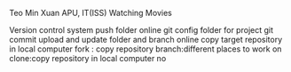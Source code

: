 Teo Min Xuan
APU, IT(ISS)
Watching Movies

Version control system
push folder online
git config
folder for project
git commit
upload and update folder and branch online 
copy target repository in local computer
fork : copy repository
branch:different places to work on
clone:copy repository in local computer
no